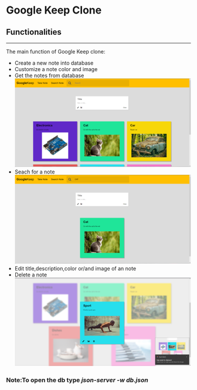 # Google Keep Clone

## Functionalities

---

The main function of Google Keep clone:

- Create a new note into database
- Customize a note color and image
- Get the notes from database
  ![](Resorces/create.png)
- Seach for a note
  ![](Resorces/search.png)
- Edit title,description,color or/and image of an note
- Delete a note
  ![](Resorces/edit.png)

### Note:To open the db type **_json-server -w db.json_**
